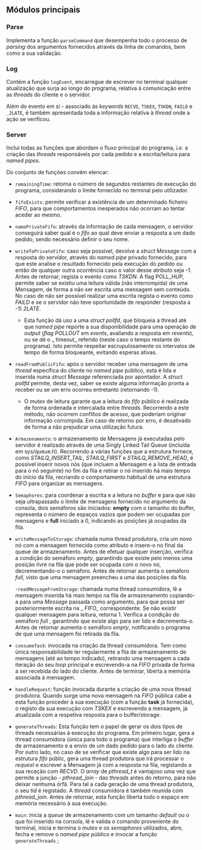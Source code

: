 ## **Módulos principais**

### **Parse**

Implementa a função `parseCommand` que desempenha todo o processo de _parsing_ dos argumentos fornecidos através da
linha de comandos, bem como a sua validação.

### **Log**

Contém a função `logEvent`, encarregue de escrever no terminal qualquer atualização que surja ao longo do programa,
relativa à comunicação entre as _threads_ do cliente e o servidor.

Além do evento em si - associado às _keywords_ `RECVD`, `TSKEX`, `TSKDN`, `FAILD` e `_2LATE`, é também apresentada toda
a informação relativa à _thread_ onde a ação se verificou.

### **Server**

Inclui todas as funções que abordam o fluxo principal do programa, _i.e._ a criação das _threads_ responsáveis por cada
pedido e a escrita/leitura para _named pipes_.

Do conjunto de funções convém elencar:

- `remainingTime`: retorna o número de segundos restantes de execução do programa, considerando o limite fornecido no
  terminal pelo utilizador.

- `fifoExists`: permite verificar a existência de um determinado ficheiro _FIFO_, para que comportamentos inesperados
  não ocorram ao tentar aceder ao mesmo.

- `namePrivateFifo`: através da informação de cada mensagem, o servidor conseguirá saber qual é o _fifo_ ao qual deve
  enviar a resposta a um dado pedido, sendo necessário definir o seu nome.


- `writeToPrivateFifo`: caso seja possível, devolve a _struct Message_ com a resposta do servidor, através do _named
  pipe_ privado fornecido, para que este analise o resultado fornecido pela execução do pedido ou então de qualquer
  outra ocorrência caso o valor desse atributo seja -1. Antes de retornar, regista o evento como _TSKDN_. A flag
  POLL_HUP, permite saber se existiu uma leitura válida (não interrompida) de uma Mensagem, de forma a não ser escrita
  uma mensagem sem conteúdo. No caso de não ser possível realizar uma escrita regista o evento como _FAILD_ e se o
  servidor não teve oportunidade de responder (resposta a -1) _2LATE_.

    - Esta função dá uso a uma _struct pollfd_, que bloqueia a thread até que _named pipe_ reporte a sua disponibilidade
      para uma operação de _output_ (_flag POLLOUT_ em _events_, avaliando a resposta em _revents_), ou se dé o _
      timeout_ referido (neste caso o tempo restante do programa). Isto permite respeitar escrupulosamente os intervalos
      de tempo de forma bloqueante, evitando esperas ativas.


- `readFromPublicFifo`: após o servidor receber uma mensagem de uma _thread_ específica do cliente no _named pipe_
  público, esta é lida e inserida numa _struct Message_ referenciada por apontador. A _struct pollfd_ permite, desta
  vez, saber se existe alguma informação pronta a receber ou se um erro ocorreu entretanto (retornando -1).

    - O _mutex_ de leitura garante que a leitura do _fifo_ público é realizada de forma ordenada e intercalada entre
      _threads_. Recorrendo a este método, não ocorrem conflitos de acesso, que poderiam originar informação corrompida.
      Em caso de retorno por erro, é desativado de forma a não prejudicar uma utilização futura.

- `Armazenamento`: o armazenamento de Mensagens já executadas pelo servidor é realizado através de uma Singly Linked
  Tail Queue (incluída em sys/queue.h). Recorrendo a várias funções que a estrutura fornece, como _STAILQ_INSERT_TAIL_,
  _STAILQ_FIRST_ e _STAILQ_REMOVE_HEAD_, é possível inserir novos nós (que incluem a Mensagem e a lista de entrada para
  o nó seguinte) no fim da fila e retirar o nó inserido há mais tempo do início da fila, recriando o comportamento
  habitual de uma estrutura _FIFO_ para organizar as mensagens.

- `Semaphores`: para coordenar a escrita e a leitura no _buffer_ e para que não seja ultrapassado o limite de mensagens
  fornecido no argumento da consola, dois semáforos são iniciados: **empty** com o tamanho do buffer, representa o
  número de espaços vazios que podem ser ocupadas por mensagens e **full** iniciado a 0, indicando as posições já
  ocupadas da fila.

- `writeMessageToStorage`: chamada numa thread produtora, cria um novo nó com a mensagem fornecida como atributo e
  insere-o no final da queue de armazenamento. Antes de efetuar qualquer inserção, verifica a condição do semáforo
  _empty_, garantindo que existe pelo menos uma posição livre na fila que pode ser ocupada com o novo nó,
  decrementando-o o semáforo. Antes de retornar aumenta o semáforo _full_, visto que uma mensagem preencheu a uma das
  posições da fila.

  -`readMessageFromStorage`: chamada numa thread consumidora, lê a mensagem inserida há mais tempo na fila de
  armazenamento copiando-a para uma _Message_ passada como argumento, para que possa ser posteriormente escrita na _
  FIFO_ correspondente. Se não existir qualquer mensagem para leitura, retorna 1. Verifica a condição do semáforo _full_
  , garantindo que existe algo para ser lido e decrementa-o. Antes de retornar aumenta o semáforo _empty_, notificando o
  programa de que uma mensagem foi retirada da fila.

- `consumeTask`: invocada na criação da thread consumidora. Tem como única responsabilidade ler regularmente a fila de
  armazenamento de mensagens (até ao tempo indicado), retirando uma mensagem a cada iteração do seu _loop_ principal e
  escrevendo-a na _FIFO_ privada de forma a ser recebida do lado do cliente. Antes de terminar, liberta a memória
  associada à mensagem.

- `handleRequest`: função invocada durante a criação de uma nova thread produtora. Quando surge uma nova mensagem na
  _FIFO_ pública cabe a esta função proceder à sua execução (com a função **task** já fornecida), o registo da sua
  execução com _TSKEX_ e escrevendo a mensagem, já atualizada com a respetiva resposta para o buffer/storage.


- `generateThreads`: Esta função tem o papel de gerar os dois tipos de threads necessárias à execução do programa. Em
  primeiro lugar, gera a thread consumidora (única para todo o programa) que interliga o _buffer_ de armazenamento e a
  envio de um dado pedido para o lado do cliente. Por outro lado, no caso de se verificar que existe algo para ser lido
  na estrutura _fifo_ públic, gera uma thread produtora que irá processar o _request_ e escrever a Mensagem já com a
  resposta na fila, registando a sua receção com _RECVD_. O _array_ de _pthread_t_ é vantajoso uma vez que permite a
  junção - _pthread_join_ - das _threads_ antes do retorno, para não deixar nenhuma órfã. Para tal a cada geração de uma
  thread produtora, o seu _tid_ é registado. A _thread_ consumidora é também reunida com  _pthread_join_. Antes de
  retornar, esta função liberta todo o espaço em memória necessário à sua execução.


- `main`: inicia a _queue_ de armazenamento com um tamanho _default_ ou o que foi inserido na consola, lê e valida o
  comando proveniente do terminal, inicia e termina o
  _mutex_ e os _semaphores_ utilizados, abre, fecha e remove o _named pipe_ público e invocar a função `generateThreads`
  ;
